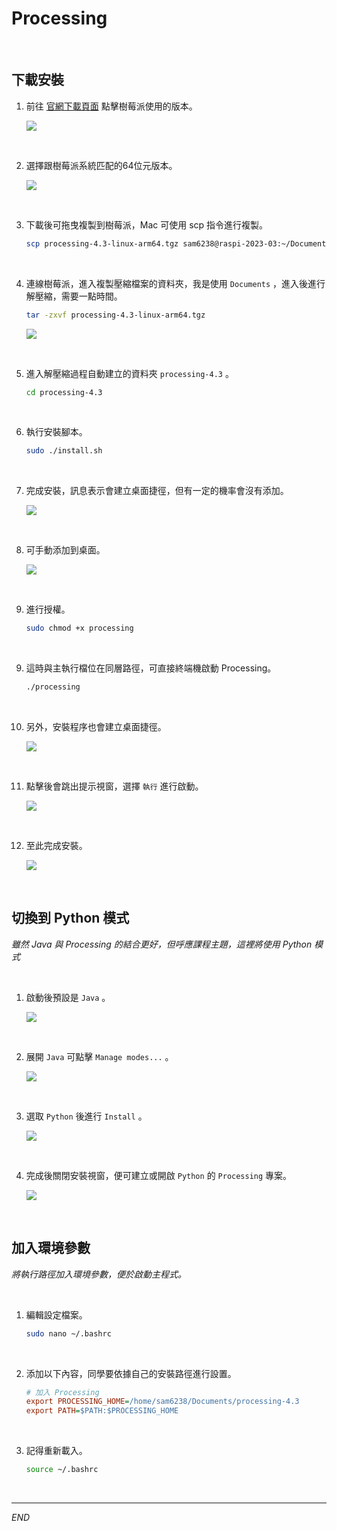 # Processing

<br>

## 下載安裝

1. 前往 [官網下載頁面](https://processing.org/download) 點擊樹莓派使用的版本。

    ![](images/img_01.png)

<br>

2. 選擇跟樹莓派系統匹配的64位元版本。

    ![](images/img_02.png)

<br>

3. 下載後可拖曳複製到樹莓派，Mac 可使用 scp 指令進行複製。

    ```bash
    scp processing-4.3-linux-arm64.tgz sam6238@raspi-2023-03:~/Documents
    ```

<br>

4. 連線樹莓派，進入複製壓縮檔案的資料夾，我是使用 `Documents` ，進入後進行解壓縮，需要一點時間。

    ```bash
    tar -zxvf processing-4.3-linux-arm64.tgz
    ```

    ![](images/img_03.png)

<br>

5. 進入解壓縮過程自動建立的資料夾 `processing-4.3` 。

    ```bash
    cd processing-4.3
    ```

<br>

6. 執行安裝腳本。

    ```bash
    sudo ./install.sh
    ```

<br>

7. 完成安裝，訊息表示會建立桌面捷徑，但有一定的機率會沒有添加。

    ![](images/img_05.png)

<br>

8. 可手動添加到桌面。

    ![](images/img_31.png)

<br>

9. 進行授權。

    ```bash
    sudo chmod +x processing
    ```

<br>

9. 這時與主執行檔位在同層路徑，可直接終端機啟動 Processing。

    ```bash
    ./processing
    ```

<br>

10. 另外，安裝程序也會建立桌面捷徑。

    ![](images/img_06.png)

<br>

11. 點擊後會跳出提示視窗，選擇 `執行` 進行啟動。

    ![](images/img_07.png)

<br>

12. 至此完成安裝。

    ![](images/img_08.png)


<br>

## 切換到 Python 模式

_雖然 Java 與 Processing 的結合更好，但呼應課程主題，這裡將使用 Python 模式_

<br>

1. 啟動後預設是 `Java` 。

    ![](images/img_09.png)

<br>

2. 展開 `Java` 可點擊 `Manage modes...` 。

    ![](images/img_14.png)

<br>

3. 選取 `Python` 後進行 `Install` 。

    ![](images/img_10.png)

<br>

4. 完成後關閉安裝視窗，便可建立或開啟 `Python` 的 `Processing` 專案。

    ![](images/img_11.png)

<br>

## 加入環境參數

_將執行路徑加入環境參數，便於啟動主程式。_

<br>

1. 編輯設定檔案。

    ```bash
    sudo nano ~/.bashrc
    ```

<br>

2. 添加以下內容，同學要依據自己的安裝路徑進行設置。

    ```ini
    # 加入 Processing
    export PROCESSING_HOME=/home/sam6238/Documents/processing-4.3
    export PATH=$PATH:$PROCESSING_HOME
    ```

<br>

3. 記得重新載入。

    ```bash
    source ~/.bashrc
    ```

<br>

---

_END_
